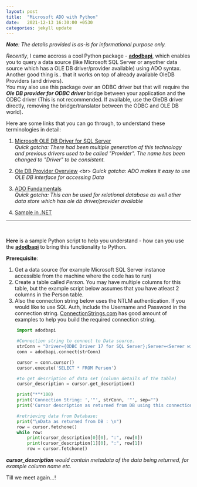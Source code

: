 ```yaml
---
layout: post
title:  "Microsoft ADO with Python"
date:   2021-12-13 16:30:00 +0530
categories: jekyll update
---
```

***Note**: The details provided is as-is for informational purpose only.*

*Recently*, I came accross a cool Python package - [**adodbapi**](https://pypi.org/project/adodbapi/), which enables you to query a data source (like Microsoft SQL Server or anyother data source which has a OLE DB driver/provider available) using ADO syntax. Another good thing is.. that it works on top of already available OleDB Providers (and drivers). <br>
You may also use this package over an ODBC driver but that will require the ***Ole DB provider for ODBC driver*** bridge between your application and the ODBC driver (This is not recommended. If available, use the OleDB driver directly, removing the bridge/translator between the ODBC and OLE DB world).

Here are some links that you can go through, to understand these terminologies in detail:
1. [Microsoft OLE DB Driver for SQL Server](https://docs.microsoft.com/en-us/sql/connect/oledb/oledb-driver-for-sql-server?view=sql-server-ver15) <br>
*Quick gotcha: There had been multiple generation of this technology and previous drivers used to be called "Provider". The name has been changed to "Driver" to be consistent.*

2. [Ole DB Provider Overview](https://docs.microsoft.com/en-us/previous-versions/windows/desktop/ms709836(v=vs.85)) <br>
*Quick gotcha: ADO makes it easy to use OLE DB interface for accessing Data*

3. [ADO Fundamentals](https://docs.microsoft.com/en-us/sql/ado/guide/data/ado-fundamentals?view=sql-server-ver15) <br>
*Quick gotcha: This can be used for relational database as well other data store which has ole db driver/provider available*

4. [Sample in .NET](https://docs.microsoft.com/en-us/dotnet/framework/data/adonet/ado-net-code-examples#oledb)

***
<br>

**Here** is a sample Python script to help you understand - how can you use the [**adodbapi**](https://pypi.org/project/adodbapi/) to bring this functionality to Python. 

**Prerequisite**: 
1. Get a data source (for example Microsoft SQL Server instance accessible from the machine where the code has to run) 
2. Create a table called *Person*. You may have multiple columns for this table, but the example script below assumes that you have atleast 2 columns in the Person table.
3. Also the connection string below uses the NTLM authentication. If you would like to use SQL Auth, include the Username and Password in the connection string. [ConnectionStrings.com](https://www.connectionstrings.com/microsoft-ole-db-provider-for-sql-server-sqloledb/) has good amount of examples to help you build the required connection string.

``` python
    import adodbapi

    #Connection string to connect to Data source. 
    strConn = "Driver={ODBC Driver 17 for SQL Server};Server=<Server with instance name if available>;Database=<DatabaseName>;Trusted_Connection=Yes;"
    conn = adodbapi.connect(strConn)

    cursor = conn.cursor()
    cursor.execute('SELECT * FROM Person')

    #to get description of data set (column details of the table)
    cursor_description = cursor.get_description()

    print("*"*100)
    print('Connection String: ','"', strConn, '"', sep="")
    print('Cursor description as returned from DB using this connection string:\n', cursor_description)

    #retrieving data from Database: 
    print("\nData as returned from DB : \n")
    row = cursor.fetchone()
    while row:
        print(cursor_description[0][0], ":", row[0])
        print(cursor_description[1][0], ":", row[1])
        row = cursor.fetchone()
```

***cursor_description** would contain metadata of the data being returned, for example column name etc.*

Till we meet again...!